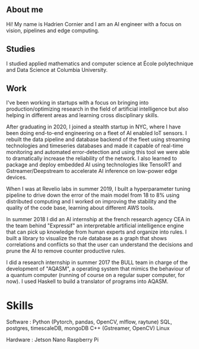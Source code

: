 ## About me

Hi! My name is Hadrien Cornier and I am an AI engineer with a focus on vision, pipelines and edge computing.

## Studies
I studied applied mathematics and computer science at École polytechnique and Data Science at Columbia University.

## Work

I've been working in startups with a focus on bringing into production/optimizing research in the field of artificial intelligence but also helping in different areas and learning cross disciplinary skills.

After graduating in 2020, I joined a stealth startup in NYC, where I have been doing end-to-end engineering on a fleet of AI enabled IoT sensors. I rebuilt the data pipeline and database backend of the fleet using streaming technologies and timeseries databases and made it capable of real-time monitoring and automated error-detection and using this tool we were able to dramatically increase the reliability of the network. I also learned to package and deploy embedded AI using technologies like TensoRT and Gstreamer/Deepstream to accelerate AI inference on low-power edge devices.

When I was at Revelio labs in summer 2019, I built a hyperparameter tuning pipeline to drive down the error of the main model from 18 to 8% using distributed computing and I worked on improving the stability and the quality of the code base, learning about different AWS tools.

In summer 2018 I did an AI internship at the french research agency CEA in the team behind "Expressif" an interpretable artificial intelligence engine that can pick up knowledge from human experts and organize into rules. I built a library to visualize the rule database as a graph that shows correlations and conflicts so that the user can understand the decisions and prune the AI to remove counter productive rules.

I did a research internship in summer 2017 the BULL team in charge of the development of "AQASM", a operating system that mimics the behaviour of a quantum computer (running of course on a regular super computer, for now). I used Haskell to build a translator of programs into AQASM.

# Skills
Software :
  Python (Pytorch, pandas, OpenCV, mlflow, raytune) 
  SQL, postgres, timescaleDB, mongoDB
  C++ (Gstreamer, OpenCV)
  Linux

Hardware : 
  Jetson Nano
  Raspberry Pi
  
